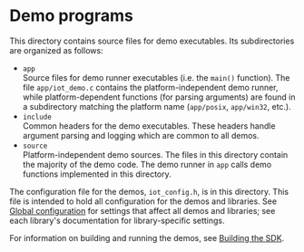 # Demo programs

This directory contains source files for demo executables. Its subdirectories are organized as follows:
- `app` <br>
  Source files for demo runner executables (i.e. the `main()` function). The file `app/iot_demo.c` contains the platform-independent demo runner, while platform-dependent functions (for parsing arguments) are found in a subdirectory matching the platform name (`app/posix`, `app/win32`, etc.).
- `include` <br>
  Common headers for the demo executables. These headers handle argument parsing and logging which are common to all demos.
- `source` <br>
  Platform-independent demo sources. The files in this directory contain the majority of the demo code. The demo runner in `app` calls demo functions implemented in this directory.

The configuration file for the demos, `iot_config.h`, is in this directory. This file is intended to hold all configuration for the demos and libraries. See [Global configuration](https://docs.aws.amazon.com/freertos/latest/lib-ref/html3/main/global_config.html) for settings that affect all demos and libraries; see each library's documentation for library-specific settings.

For information on building and running the demos, see [Building the SDK](https://docs.aws.amazon.com/freertos/latest/lib-ref/html3/main/building.html).
